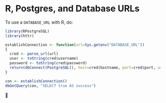 # R, Postgres, and Database URLs

To use a `DATABASE_URL` with R, do:

```R
library(RPostgreSQL)
library(httr)

establishConnection <- function(url=Sys.getenv("DATABASE_URL"))
{
  cred <- parse_url(url)
  user <- toString(cred$username)
  password <- toString(cred$password)
  return(dbConnect(PostgreSQL(), host=cred$hostname, port=cred$port, user=user, password=password, dbname=cred$path))
}

con <- establishConnection()
dbGetQuery(con, "SELECT true AS success")
```

:cake:
